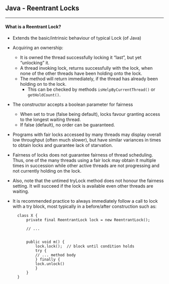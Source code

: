## Java - Reentrant Locks
---
#### What is a Reentrant Lock?

* Extends the basic/intrinsic behaviour of typical Lock (of Java)
* Acquiring an ownership:
    * It is owned the thread successfully locking it “last”, but yet “unlocking” it.
    * A thread invoking lock, returns successfully with the lock, when none of the other threads have been holding onto the lock.
    * The method will return immediately, if the thread has already been holding on to the lock.
        * This can be checked by methods `isHelpByCurrentThread()` or `getHoldCount()`.


* The constructor accepts a boolean parameter for fairness
    * When set to true (false being default), locks favour granting access to the longest waiting thread.
    * If false (default), no order can be guaranteed.


* Programs with fair locks accessed by many threads may display overall low throughput (often much slower), but have similar variances in times to obtain locks and guarantee lack of starvation.


* Fairness of locks does not guarantee fairness of thread scheduling. Thus, one of the many threads using a fair lock may obtain it multiple times in succession while other active threads are not progressing and not currently holding on the lock. 


* Also, note that the untimed tryLock method does not honour the fairness setting. It will succeed if the lock is available even other threads are waiting.


* It is recommended practice to always immediately follow a call to lock with a try block, most typically in a before/after construction such as:

    
        
        class X {
            private final ReentrantLock lock = new ReentrantLock();
            
            // ...


            public void m() {
                lock.lock();  // block until condition holds
                try {
                // ... method body
                } finally {
                lock.unlock()
                }
            }
        }
        